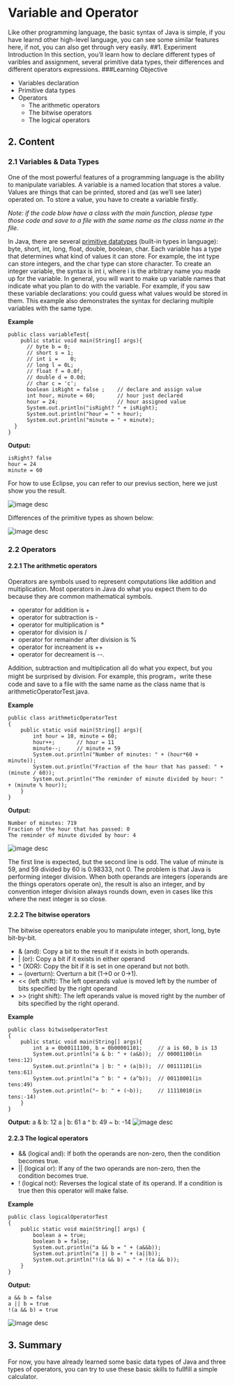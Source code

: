 # Variable and Operator
Like other programming language, the basic syntax of Java is simple, if you have learnd other high-level language, you can see some similar features here, if not, you can also get through very easily.
##1. Experiment Introduction
In this section, you'll learn how to declare different types of varibles and assignment, several primitive data types, their differences and different operators expressions.
###Learning Objective
- Variables declaration
- Primitive data types
- Operators
  - The arithmetic operators
  - The bitwise operators
  - The logical operators
## 2. Content
### 2.1 Variables & Data Types 
One of the most powerful features of a programming language is the ability to manipulate variables. A variable is a named location that stores a value. Values are things that can be printed, stored and (as we’ll see later) operated on. To store a value, you have to create a variable firstly.

*Note: if the code blow have a class with the main function, please type those code and save to a file with the same name as the class name in the file.*

In Java, there are several [primitive datatypes](https://docs.oracle.com/javase/tutorial/java/nutsandbolts/datatypes.html "primitive datatypes") (built-in types in language): byte, short, int, long, float, double, boolean, char. Each variable has a type that determines what kind of values it can store. For example, the int type can store integers, and the char type can store character. To create an integer variable, the syntax is int i, where i is the arbitrary name you made up for the variable. In general, you will want to make up variable names that indicate what you plan to do with the variable. For example, if you saw these variable declarations: you could guess what values would be stored in them. This example also demonstrates the syntax for declaring multiple variables with the same type.

**Example**

    public class variableTest{
    	public static void main(String[] args){
          // byte b = 0;       
          // short s = 1;      
          // int i =	0;     
          // long l = 0L;      
          // float f = 0.0f;   
          // double d = 0.0d;  
          // char c = 'c';     
          boolean isRight = false ;    // declare and assign value
          int hour, minute = 60;	   // hour just declared
          hour = 24;				   // hour assigned value
          System.out.println("isRight? " + isRight);
          System.out.println("hour = " + hour);
          System.out.println("minute = " + minute);
      }
    }

**Output:**

    isRight? false
    hour = 24
    minute = 60
For how to use Eclipse, you can refer to our previus section, here we just show you the result.

![image desc](https://labex.io/upload/A/Y/F/oXnXRYNVa2WR.png)

Differences of the primitive types as shown below:

![image desc](https://labex.io/upload/F/T/F/335tbCH4ZC5l.png)

### 2.2 Operators
#### 2.2.1 The arithmetic operators
Operators are symbols used to represent computations like addition and multiplication. Most operators in Java do what you expect them to do because they are common mathematical symbols.

-  operator for addition is +
-  operator for subtraction is -
-  operator for multiplication is *
-  operator for division is /
-  operator for remainder after division is %
-  operator for increament is ++
-  operator for decreament is --.

Addition, subtraction and multiplication all do what you expect, but you might be surprised by division. For example, this program，write these code and save to a file with the same name as the class name that is arithmeticOperatorTest.java.

**Example**

    public class arithmeticOperatorTest
    {
        public static void main(String[] args){
            int hour = 10, minute = 60;
    	    hour++;       // hour = 11
    	    minute--;     // minute = 59
    	    System.out.println("Number of minutes: " + (hour*60 + minute));
    	    System.out.println("Fraction of the hour that has passed: " + (minute / 60));
    		System.out.println("The reminder of minute divided by hour: " + (minute % hour));
        }
    }
**Output:**

    Number of minutes: 719
    Fraction of the hour that has passed: 0
    The reminder of minute divided by hour: 4

![image desc](https://labex.io/upload/P/I/M/gN0plMeocoUu.png)

The first line is expected, but the second line is odd. The value of minute is 59, and 59 divided by 60 is 0.98333, not 0. The problem is that Java is performing integer division. When both operands are integers (operands are the things operators operate on), the result is also an integer, and by convention integer division always rounds down, even in cases like this where the next integer is so close.

#### 2.2.2 The bitwise operators
The bitwise opereators enable you  to manipulate integer, short, long, byte bit-by-bit.

- & (and): Copy a bit to the result if it exists in both operands.
- | (or): Copy a bit if it exists in either operand
- ^ (XOR): Copy the bit if it is set in one operand but not both.
- ~ (overturn): Overturn a bit (1->0 or 0->1).
- << (left shift): The left operands value is moved left by the number of bits specified by the right operand
- &gt;&gt; (right shift): The left operands value is moved right by the number of bits specified by the right operand.

**Example**

    public class bitwiseOperatorTest
    {
        public static void main(String[] args){
    	    int a = 0b00111100, b = 0b00001101;     // a is 60, b is 13
    	    System.out.println("a & b: " + (a&b));  // 00001100(in tens:12)
    	    System.out.println("a | b: " + (a|b));  // 00111101(in tens:61)
    	    System.out.println("a ^ b: " + (a^b));  // 00110001(in tens:49)
    	    System.out.println("~ b: " + (~b));     // 11110010(in tens:-14)
        }
    }

**Output:**
    a & b: 12
    a | b: 61
    a ^ b: 49
    ~ b: -14
![image desc](https://labex.io/upload/A/K/O/7KzBjNaX1h5Q.png)

#### 2.2.3 The logical operators

- && (logical and): If both the operands are non-zero, then the condition becomes true.
- || (logical or): If any of the two operands are non-zero, then the condition becomes true.
- ! (logical not): Reverses the logical state of its operand. If a condition is true then this operator will make false.

**Example**

    public class logicalOperatorTest
    {
        public static void main(String[] args) {
        	boolean a = true;
        	boolean b = false;
    	    System.out.println("a && b = " + (a&&b));
    	    System.out.println("a || b = " + (a||b));
    	    System.out.println("!(a && b) = " + !(a && b));
       	}
    }

**Output:**

    a && b = false
    a || b = true
    !(a && b) = true

![image desc](https://labex.io/upload/G/T/A/XnXLK2ZocIqD.png)

## 3. Summary

For now, you have already learned some basic data types of Java and three types of operators, you can try to use these basic skills to fullfill a simple calculator.